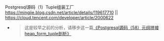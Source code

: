 
Postgresql源码（1）Tuple组装工厂 https://mingjie.blog.csdn.net/article/details/119617710 || https://cloud.tencent.com/developer/article/2000622
- > 这是较早之前的分析，请移步这一篇[《Postgresql源码（58）元组拼接heap_form_tuple剖析》](https://blog.csdn.net/jackgo73/article/details/125522422)
